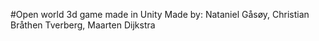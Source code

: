 ﻿#Open world 3d game made in Unity
Made by:
Nataniel Gåsøy, 
Christian Bråthen Tverberg, 
Maarten Dijkstra

